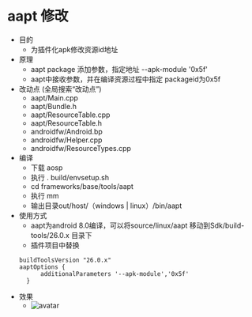 # aapt 修改
* 目的
  * 为插件化apk修改资源id地址
* 原理
    * aapt package 添加参数，指定地址 --apk-module '0x5f'
    * aapt中接收参数，并在编译资源过程中指定 packageid为0x5f    
* 改动点 (全局搜索“改动点”)
    * aapt/Main.cpp
    * aapt/Bundle.h
    * aapt/ResourceTable.cpp
    * aapt/ResourceTable.h
    * androidfw/Android.bp
    * androidfw/Helper.cpp
    * androidfw/ResourceTypes.cpp
* 编译
  * 下载 aosp
  * 执行 . build/envsetup.sh
  * cd frameworks/base/tools/aapt
  * 执行 mm
  * 输出目录out/host/（windows | linux）/bin/aapt
* 使用方式
    * aapt为android 8.0编译，可以将source/linux/aapt 移动到Sdk/build-tools/26.0.x 目录下
    * 插件项目中替换
    ```
   buildToolsVersion "26.0.x"
   aaptOptions {
          additionalParameters '--apk-module','0x5f'
      }
  
  ```
* 效果
  * ![avatar](art/Screenshot%20from%202020-07-22%2012-37-13.png)
        